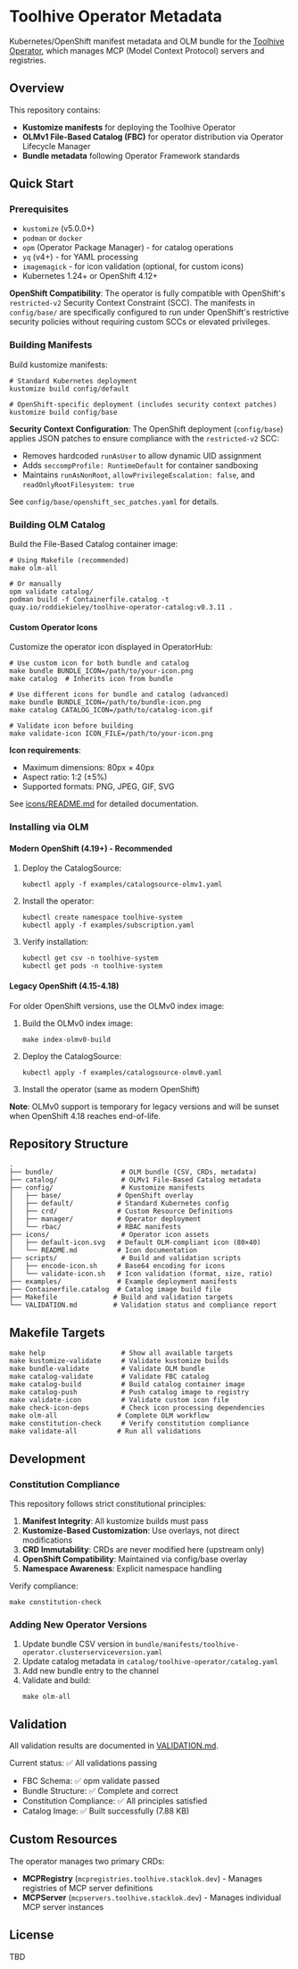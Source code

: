 # Toolhive Operator Metadata

Kubernetes/OpenShift manifest metadata and OLM bundle for the [Toolhive Operator](https://github.com/stacklok/toolhive), which manages MCP (Model Context Protocol) servers and registries.

## Overview

This repository contains:
- **Kustomize manifests** for deploying the Toolhive Operator
- **OLMv1 File-Based Catalog (FBC)** for operator distribution via Operator Lifecycle Manager
- **Bundle metadata** following Operator Framework standards

## Quick Start

### Prerequisites

- `kustomize` (v5.0.0+)
- `podman` or `docker`
- `opm` (Operator Package Manager) - for catalog operations
- `yq` (v4+) - for YAML processing
- `imagemagick` - for icon validation (optional, for custom icons)
- Kubernetes 1.24+ or OpenShift 4.12+

**OpenShift Compatibility**: The operator is fully compatible with OpenShift's `restricted-v2` Security Context Constraint (SCC). The manifests in `config/base/` are specifically configured to run under OpenShift's restrictive security policies without requiring custom SCCs or elevated privileges.

### Building Manifests

Build kustomize manifests:

```shell
# Standard Kubernetes deployment
kustomize build config/default

# OpenShift-specific deployment (includes security context patches)
kustomize build config/base
```

**Security Context Configuration**: The OpenShift deployment (`config/base`) applies JSON patches to ensure compliance with the `restricted-v2` SCC:
- Removes hardcoded `runAsUser` to allow dynamic UID assignment
- Adds `seccompProfile: RuntimeDefault` for container sandboxing
- Maintains `runAsNonRoot`, `allowPrivilegeEscalation: false`, and `readOnlyRootFilesystem: true`

See `config/base/openshift_sec_patches.yaml` for details.

### Building OLM Catalog

Build the File-Based Catalog container image:

```shell
# Using Makefile (recommended)
make olm-all

# Or manually
opm validate catalog/
podman build -f Containerfile.catalog -t quay.io/roddiekieley/toolhive-operator-catalog:v0.3.11 .
```

#### Custom Operator Icons

Customize the operator icon displayed in OperatorHub:

```shell
# Use custom icon for both bundle and catalog
make bundle BUNDLE_ICON=/path/to/your-icon.png
make catalog  # Inherits icon from bundle

# Use different icons for bundle and catalog (advanced)
make bundle BUNDLE_ICON=/path/to/bundle-icon.png
make catalog CATALOG_ICON=/path/to/catalog-icon.gif

# Validate icon before building
make validate-icon ICON_FILE=/path/to/your-icon.png
```

**Icon requirements**:
- Maximum dimensions: 80px × 40px
- Aspect ratio: 1:2 (±5%)
- Supported formats: PNG, JPEG, GIF, SVG

See [icons/README.md](icons/README.md) for detailed documentation.

### Installing via OLM

#### Modern OpenShift (4.19+) - Recommended

1. Deploy the CatalogSource:
   ```shell
   kubectl apply -f examples/catalogsource-olmv1.yaml
   ```

2. Install the operator:
   ```shell
   kubectl create namespace toolhive-system
   kubectl apply -f examples/subscription.yaml
   ```

3. Verify installation:
   ```shell
   kubectl get csv -n toolhive-system
   kubectl get pods -n toolhive-system
   ```

#### Legacy OpenShift (4.15-4.18)

For older OpenShift versions, use the OLMv0 index image:

1. Build the OLMv0 index image:
   ```shell
   make index-olmv0-build
   ```

2. Deploy the CatalogSource:
   ```shell
   kubectl apply -f examples/catalogsource-olmv0.yaml
   ```

3. Install the operator (same as modern OpenShift)

**Note**: OLMv0 support is temporary for legacy versions and will be sunset when OpenShift 4.18 reaches end-of-life.

## Repository Structure

```
.
├── bundle/                 # OLM bundle (CSV, CRDs, metadata)
├── catalog/                # OLMv1 File-Based Catalog metadata
├── config/                 # Kustomize manifests
│   ├── base/              # OpenShift overlay
│   ├── default/           # Standard Kubernetes config
│   ├── crd/               # Custom Resource Definitions
│   ├── manager/           # Operator deployment
│   └── rbac/              # RBAC manifests
├── icons/                  # Operator icon assets
│   ├── default-icon.svg   # Default OLM-compliant icon (80×40)
│   └── README.md          # Icon documentation
├── scripts/                # Build and validation scripts
│   ├── encode-icon.sh     # Base64 encoding for icons
│   └── validate-icon.sh   # Icon validation (format, size, ratio)
├── examples/              # Example deployment manifests
├── Containerfile.catalog  # Catalog image build file
├── Makefile              # Build and validation targets
└── VALIDATION.md         # Validation status and compliance report
```

## Makefile Targets

```shell
make help                   # Show all available targets
make kustomize-validate     # Validate kustomize builds
make bundle-validate        # Validate OLM bundle
make catalog-validate       # Validate FBC catalog
make catalog-build          # Build catalog container image
make catalog-push           # Push catalog image to registry
make validate-icon          # Validate custom icon file
make check-icon-deps        # Check icon processing dependencies
make olm-all               # Complete OLM workflow
make constitution-check     # Verify constitution compliance
make validate-all          # Run all validations
```

## Development

### Constitution Compliance

This repository follows strict constitutional principles:

1. **Manifest Integrity**: All kustomize builds must pass
2. **Kustomize-Based Customization**: Use overlays, not direct modifications
3. **CRD Immutability**: CRDs are never modified here (upstream only)
4. **OpenShift Compatibility**: Maintained via config/base overlay
5. **Namespace Awareness**: Explicit namespace handling

Verify compliance:
```shell
make constitution-check
```

### Adding New Operator Versions

1. Update bundle CSV version in `bundle/manifests/toolhive-operator.clusterserviceversion.yaml`
2. Update catalog metadata in `catalog/toolhive-operator/catalog.yaml`
3. Add new bundle entry to the channel
4. Validate and build:
   ```shell
   make olm-all
   ```

## Validation

All validation results are documented in [VALIDATION.md](VALIDATION.md).

Current status: ✅ All validations passing

- FBC Schema: ✅ opm validate passed
- Bundle Structure: ✅ Complete and correct
- Constitution Compliance: ✅ All principles satisfied
- Catalog Image: ✅ Built successfully (7.88 KB)

## Custom Resources

The operator manages two primary CRDs:

- **MCPRegistry** (`mcpregistries.toolhive.stacklok.dev`) - Manages registries of MCP server definitions
- **MCPServer** (`mcpservers.toolhive.stacklok.dev`) - Manages individual MCP server instances

## License

TBD
